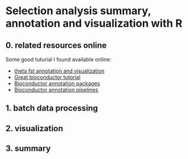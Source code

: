 # Selection analysis summary, annotation and visualization with R

## 0. related resources online

Some good tuturial I found available online:
- [theta fst annotation and visualization](https://jyanglab.com/AGRO-932/chapters/a1.2-lab/w5lab.html#1)
- [Great bioconductor tutorial](https://uclouvain-cbio.github.io/BSS2019/03_CoreApproachesInBioconductor.html)
- [Bioconductor annotation packages](https://bioconductor.org/packages/3.16/data/annotation/)
- [Bioconductor annotation pipelines](https://www.bioconductor.org/help/course-materials/2015/UseBioconductorFeb2015/A01.5_Annotation.html)


## 1. batch data processing

## 2. visualization

## 3. summary
